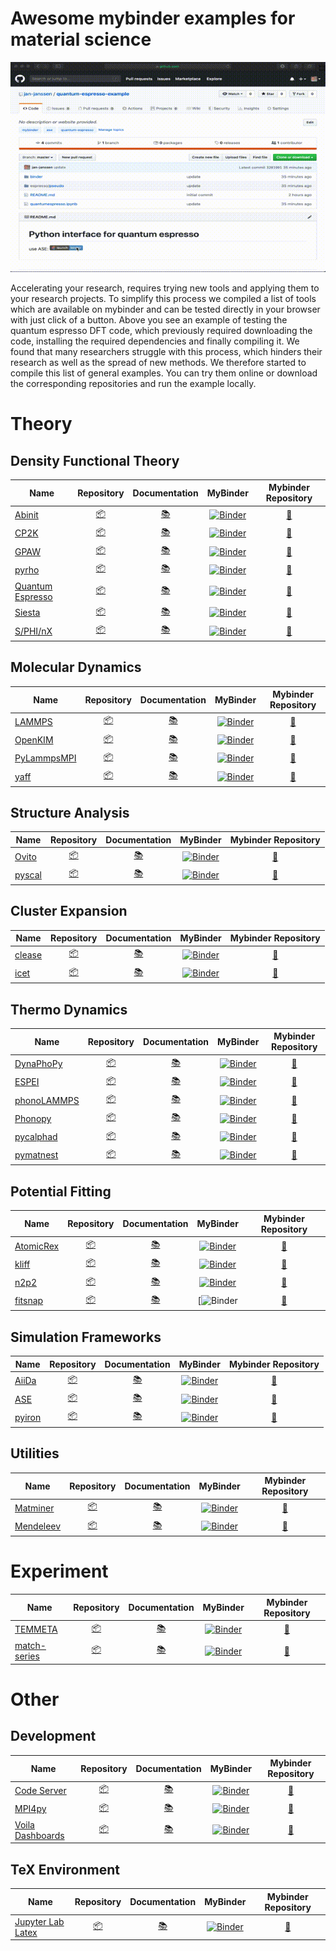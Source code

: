 # Awesome mybinder examples for material science

![Preview](qe.gif)

Accelerating your research, requires trying new tools and applying them to your research projects. To simplify this process we compiled a list of tools which are available on mybinder and can be tested directly in your browser with just click of a button. Above you see an example of testing the quantum espresso DFT code, which previously required downloading the code, installing the required dependencies and finally compiling it. We found that many researchers struggle with this process, which hinders their research as well as the spread of new methods. We therefore started to compile this list of general examples. You can try them online or download the corresponding repositories and run the example locally. 

# Theory
## Density Functional Theory
| Name | Repository | Documentation | MyBinder | Mybinder Repository |
|------| :--------: | :-----------: | :------: | :-----------------: |
| [Abinit](https://www.abinit.org/) | [:package:](https://github.com/abinit) | [:books:](https://wiki.abinit.org/doku.php) | [![Binder](https://mybinder.org/badge_logo.svg)](https://mybinder.org/v2/gh/matbinder/abinit-example/master?filepath=example.ipynb) | [:rocket:](https://github.com/matbinder/abinit-example) |
| [CP2K](https://www.cp2k.org) | [:package:](https://github.com/cp2k/cp2k) | [:books:](https://manual.cp2k.org) | [![Binder](https://mybinder.org/badge_logo.svg)](https://mybinder.org/v2/gh/matbinder/cp2k-example/master?filepath=pycp2k.ipynb) | [:rocket:](https://github.com/matbinder/cp2k-example) |
| [GPAW](https://wiki.fysik.dtu.dk/gpaw/) | [:package:](https://gitlab.com/gpaw/gpaw) | [:books:](https://wiki.fysik.dtu.dk/gpaw/) | [![Binder](https://mybinder.org/badge_logo.svg)](https://mybinder.org/v2/gh/matbinder/gpaw-example/master?filepath=ase.ipynb) | [:rocket:](https://github.com/matbinder/gpaw-example) |
| [pyrho](https://github.com/ashtonmv/pyrho) | [:package:](https://github.com/ashtonmv/pyrho) | [:books:](https://github.com/ashtonmv/pyrho) | [![Binder](https://mybinder.org/badge_logo.svg)](https://mybinder.org/v2/gh/ashtonmv/pyrho/master) | [:rocket:](https://github.com/ashtonmv/pyrho) |
| [Quantum Espresso](http://www.quantum-espresso.org) | [:package:](https://gitlab.com/QEF/q-e) | [:books:](http://www.quantum-espresso.org/Doc/user_guide/) | [![Binder](https://mybinder.org/badge_logo.svg)](https://mybinder.org/v2/gh/matbinder/quantum-espresso-example/master?filepath=quantumespresso.ipynb) | [:rocket:](https://github.com/matbinder/quantum-espresso-example) |
| [Siesta](https://departments.icmab.es/leem/siesta/) | [:package:](https://gitlab.com/siesta-project/siesta) | [:books:](https://departments.icmab.es/leem/siesta/Documentation/index.html) | [![Binder](https://mybinder.org/badge_logo.svg)](https://mybinder.org/v2/gh/matbinder/siesta-example/master?filepath=ase.ipynb) | [:rocket:](https://github.com/matbinder/siesta-example) |
| [S/PHI/nX](https://sxrepo.mpie.de) | [:package:](https://sxrepo.mpie.de/projects/sphinx/repository) | [:books:](https://sxrepo.mpie.de/attachments/download/43/sphinx-manual-2.6.1.pdf) | [![Binder](https://mybinder.org/badge_logo.svg)](https://mybinder.org/v2/gh/matbinder/sphinx-example/master?filepath=energy.ipynb) | [:rocket:](https://github.com/matbinder/sphinx-example) |


## Molecular Dynamics
| Name | Repository | Documentation | MyBinder | Mybinder Repository |
|------| :--------: | :-----------: | :------: | :-----------------: |
| [LAMMPS](https://lammps.sandia.gov) | [:package:](https://github.com/lammps/lammps) | [:books:](https://lammps.sandia.gov/doc/Manual.html) | [![Binder](https://mybinder.org/badge_logo.svg)](https://mybinder.org/v2/gh/matbinder/lammps-example/master?filepath=pylammps.ipynb) | [:rocket:](https://github.com/matbinder/lammps-example) |
| [OpenKIM](https://openkim.org) | [:package:](https://github.com/openkim) | [:books:](https://openkim.org/doc/) | [![Binder](https://mybinder.org/badge_logo.svg)](https://mybinder.org/v2/gh/matbinder/openkim-example/master?filepath=kimpy.ipynb) | [:rocket:](https://github.com/matbinder/openkim-example) |
| [PyLammpsMPI](https://github.com/pyiron/pylammpsmpi) | [:package:](https://github.com/pyiron/pylammpsmpi) | [:books:](https://github.com/pyiron/pylammpsmpi) | [![Binder](https://mybinder.org/badge_logo.svg)](https://mybinder.org/v2/gh/pyiron/pylammpsmpi/master) | [:rocket:](https://github.com/pyiron/pylammpsmpi) |
| [yaff](http://molmod.github.io/yaff) | [:package:](https://github.com/molmod/yaff) | [:books:](http://molmod.github.io/yaff) |  [![Binder](https://mybinder.org/badge_logo.svg)](https://mybinder.org/v2/gh/molmod/Tutorial/master/) | [:rocket:](https://github.com/molmod/Tutorial) |


## Structure Analysis
| Name | Repository | Documentation | MyBinder | Mybinder Repository |
|------| :--------: | :-----------: | :------: | :-----------------: |
| [Ovito](https://www.ovito.org) | [:package:](https://gitlab.com/stuko/ovito) | [:books:](https://www.ovito.org/docs/current/) | [![Binder](https://mybinder.org/badge_logo.svg)](https://mybinder.org/v2/gh/matbinder/ovito-example/master?filepath=ovito.ipynb) | [:rocket:](https://github.com/matbinder/ovito-example) |
| [pyscal](https://pyscal.com) | [:package:](https://github.com/srmnitc/pyscal) | [:books:](https://pyscal.com) | [![Binder](https://mybinder.org/badge_logo.svg)](https://mybinder.org/v2/gh/srmnitc/pybop/master?filepath=examples%2F) | [:rocket:](https://github.com/srmnitc/pyscal) |


## Cluster Expansion
| Name | Repository | Documentation | MyBinder | Mybinder Repository |
|------| :--------: | :-----------: | :------: | :-----------------: |
| [clease](https://computationalmaterials.gitlab.io/clease/) | [:package:](https://gitlab.com/computationalmaterials/clease) | [:books:](https://computationalmaterials.gitlab.io/clease/) | [![Binder](https://mybinder.org/badge_logo.svg)](https://mybinder.org/v2/gh/matbinder/clease-example/master?filepath=clease.ipynb) | [:rocket:](https://github.com/matbinder/clease-example) |
| [icet](https://icet.materialsmodeling.org) | [:package:](https://gitlab.com/materials-modeling/icet) | [:books:](https://icet.materialsmodeling.org) | [![Binder](https://mybinder.org/badge_logo.svg)](https://mybinder.org/v2/gh/matbinder/icet-example/master?filepath=icet.ipynb) | [:rocket:](https://github.com/matbinder/icet-example) |


## Thermo Dynamics
| Name | Repository | Documentation | MyBinder | Mybinder Repository |
|------| :--------: | :-----------: | :------: | :-----------------: |
| [DynaPhoPy](http://abelcarreras.github.io/DynaPhoPy/) | [:package:](https://github.com/abelcarreras/DynaPhoPy) | [:books:](http://abelcarreras.github.io/DynaPhoPy/) | [![Binder](https://mybinder.org/badge_logo.svg)](https://mybinder.org/v2/gh/matbinder/phonopy-example/master?filepath=dynaphopy.ipynb) | [:rocket:](https://github.com/matbinder/phonopy-example) |
| [ESPEI](http://espei.org) | [:package:](https://github.com/PhasesResearchLab/ESPEI) | [:books:](http://espei.org) | [![Binder](https://mybinder.org/badge_logo.svg)](https://mybinder.org/v2/gh/matbinder/espei-example/master?filepath=espei.ipynb) | [:rocket:](https://github.com/matbinder/espei-example) |
| [phonoLAMMPS](https://phonolammps.readthedocs.io/) | [:package:](https://github.com/abelcarreras/phonolammps) | [:books:](https://phonolammps.readthedocs.io/) | [![Binder](https://mybinder.org/badge_logo.svg)](https://mybinder.org/v2/gh/matbinder/phonopy-example/master?filepath=phonolammps.ipynb) | [:rocket:](https://github.com/matbinder/phonopy-example) |
| [Phonopy](https://phonopy.github.io/phonopy/) | [:package:](https://github.com/phonopy/phonopy) | [:books:](https://phonopy.github.io/phonopy/) | [![Binder](https://mybinder.org/badge_logo.svg)](https://mybinder.org/v2/gh/matbinder/phonopy-example/master?filepath=phonolammps.ipynb) | [:rocket:](https://github.com/matbinder/phonopy-example) |
| [pycalphad](https://pycalphad.org/) | [:package:](https://github.com/pycalphad/pycalphad) | [:books:](https://pycalphad.org/) | [![Binder](https://mybinder.org/badge_logo.svg)](https://mybinder.org/v2/gh/pycalphad/binder/master) | [:rocket:](https://github.com/pycalphad/binder) |
| [pymatnest](https://github.com/libAtoms/pymatnest) | [:package:](https://github.com/libAtoms/pymatnest) | [:books:](https://github.com/libAtoms/pymatnest) | [![Binder](https://mybinder.org/badge_logo.svg)](https://mybinder.org/v2/gh/matbinder/pymatnest-example/master?filepath=pymatnest.ipynb) | [:rocket:](https://github.com/matbinder/pymatnest-example) |


## Potential Fitting
| Name | Repository | Documentation | MyBinder | Mybinder Repository |
|------| :--------: | :-----------: | :------: | :-----------------: |
| [AtomicRex](https://www.atomicrex.org) | [:package:](https://gitlab.com/atomicrex/atomicrex) | [:books:](https://www.atomicrex.org) | [![Binder](https://mybinder.org/badge_logo.svg)](https://mybinder.org/v2/gh/matbinder/atomicrex-example/master) | [:rocket:](https://github.com/matbinder/atomicrex-example) |
| [kliff](https://kliff.readthedocs.io) | [:package:](https://github.com/mjwen/kliff) | [:books:](https://kliff.readthedocs.io) | [![Binder](https://mybinder.org/badge_logo.svg)](https://mybinder.org/v2/gh/matbinder/kliff-example/master?filepath=kliff.ipynb) | [:rocket:](https://github.com/matbinder/kliff-example) |
| [n2p2](https://compphysvienna.github.io/n2p2/) | [:package:](https://github.com/CompPhysVienna/n2p2) | [:books:](https://compphysvienna.github.io/n2p2/) | [![Binder](https://mybinder.org/badge_logo.svg)](https://mybinder.org/v2/gh/matbinder/pynnp-example/HEAD?filepath=example.ipynb) | [:rocket:](https://github.com/matbinder/pynnp-example) |
| [fitsnap](https://github.com/FitSNAP/FitSNAP) | [:package:](https://github.com/FitSNAP/FitSNAP) | [:books:](https://github.com/FitSNAP/FitSNAP) | [![Binder](https://mybinder.org/v2/gh/matbinder/fitsnap-example/HEAD?filepath=fitsnap.ipynb) | [:rocket:](https://github.com/matbinder/fitsnap-example) |


## Simulation Frameworks 
| Name | Repository | Documentation | MyBinder | Mybinder Repository |
|------| :--------: | :-----------: | :------: | :-----------------: |
| [AiiDa](http://www.aiida.net/) | [:package:](https://github.com/aiidateam/aiida-core) | [:books:](https://aiida.readthedocs.io) | [![Binder](https://mybinder.org/badge_logo.svg)](https://mybinder.org/v2/gh/aiidateam/aiida_demos/master/?urlpath=apps/apps/home/start.ipynb) | [:rocket:](https://github.com/aiidateam/aiida_demos) |
| [ASE](https://wiki.fysik.dtu.dk/ase/) | [:package:](https://gitlab.com/ase/ase) | [:books:](https://wiki.fysik.dtu.dk/ase/) | [![Binder](https://mybinder.org/badge_logo.svg)](https://mybinder.org/v2/gh/matbinder/ase-examples/master) | [:rocket:](https://github.com/matbinder/ase-examples) |
| [pyiron](https://pyiron.org) | [:package:](https://github.com/pyiron/pyiron) | [:books:](https://pyiron.readthedocs.io/) | [![Binder](https://mybinder.org/badge_logo.svg)](https://mybinder.org/v2/gh/pyiron/pyiron/master) | [:rocket:](https://github.com/pyiron/pyiron) |


## Utilities
| Name | Repository | Documentation | MyBinder | Mybinder Repository |
|------| :--------: | :-----------: | :------: | :-----------------: |
| [Matminer](https://hackingmaterials.lbl.gov/matminer/) | [:package:](https://github.com/hackingmaterials/matminer) | [:books:](https://hackingmaterials.lbl.gov/matminer/) | [![Binder](https://mybinder.org/badge_logo.svg)](https://mybinder.org/v2/gh/matbinder/matminer-example/master?filepath=matminer.ipynb) | [:rocket:](https://github.com/matbinder/matminer-example) |
| [Mendeleev](https://mendeleev.readthedocs.io/) | [:package:](https://github.com/lmmentel/mendeleev/) | [:books:](https://mendeleev.readthedocs.io/) | [![Binder](https://mybinder.org/badge_logo.svg)](https://mybinder.org/v2/gh/matbinder/mendeleev-example/master?filepath=mendeleev.ipynb) | [:rocket:](https://github.com/matbinder/mendeleev-example) |


# Experiment
| Name | Repository | Documentation | MyBinder | Mybinder Repository |
|------| :--------: | :-----------: | :------: | :-----------------: |
| [TEMMETA](https://github.com/din14970/TEMMETA) | [:package:](https://github.com/din14970/TEMMETA) | [:books:](https://github.com/din14970/TEMMETA) | [![Binder](https://mybinder.org/badge_logo.svg)](https://mybinder.org/v2/gh/din14970/TEMMETA/master?filepath=examples%2FTEMMETA%20demonstration.ipynb) | [:rocket:](https://github.com/din14970/TEMMETA) |
| [match-series](https://github.com/berkels/match-series) | [:package:](https://github.com/berkels/match-series) | [:books:](https://github.com/berkels/match-series) | [![Binder](https://mybinder.org/badge_logo.svg)](https://mybinder.org/v2/gh/jan-janssen/match-series-example/master?filepath=match-series.ipynb) | [:rocket:](https://github.com/jan-janssen/match-series-example) |

# Other

## Development
| Name | Repository | Documentation | MyBinder | Mybinder Repository |
|------| :--------: | :-----------: | :------: | :-----------------: |
| [Code Server](https://coder.com) | [:package:](https://github.com/cdr/code-server) | [:books:](https://github.com/cdr/code-server/blob/master/doc/FAQ.md) | [![Binder](https://mybinder.org/badge_logo.svg)](https://mybinder.org/v2/gh/betatim/vscode-binder/master?urlpath=lab) | [:rocket:](https://github.com/betatim/vscode-binder) |
| [MPI4py](https://mpi4py.readthedocs.io/) | [:package:](https://github.com/mpi4py/mpi4py) | [:books:](https://mpi4py.readthedocs.io/) | [![Binder](https://mybinder.org/badge_logo.svg)](https://mybinder.org/v2/gh/jan-janssen/mpi4py-example/master) | [:rocket:](https://github.com/jan-janssen/mpi4py-example) |
| [Voila Dashboards](https://github.com/voila-dashboards/voila) | [:package:](https://github.com/voila-dashboards/voila) | [:books:](https://voila.readthedocs.io) | [![Binder](https://mybinder.org/badge_logo.svg)](https://mybinder.org/v2/gh/voila-dashboards/voila-material/master?urlpath=voila) | [:rocket:](https://github.com/voila-dashboards/voila-material) |


## TeX Environment
| Name | Repository | Documentation | MyBinder | Mybinder Repository |
|------| :--------: | :-----------: | :------: | :-----------------: |
| [Jupyter Lab Latex](https://github.com/jupyterlab/jupyterlab-latex) | [:package:](https://github.com/jupyterlab/jupyterlab-latex) | [:books:](https://github.com/jupyterlab/jupyterlab-latex/blob/master/docs/advanced.md) | [![Binder](https://mybinder.org/badge_logo.svg)](https://mybinder.org/v2/gh/jan-janssen/latex-examples/master?urlpath=%2Flab) | [:rocket:](https://github.com/jan-janssen/latex-examples) |


